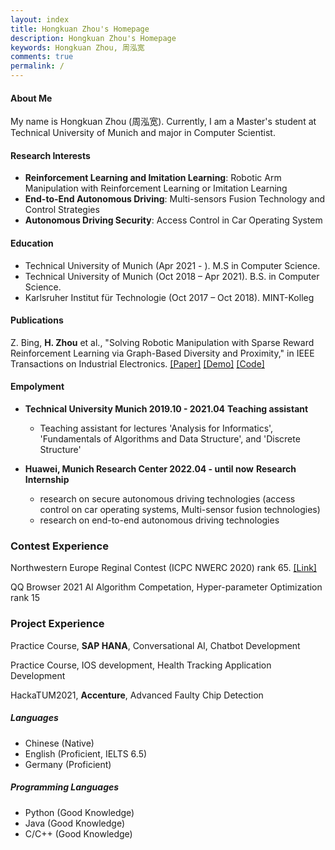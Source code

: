 ```yaml
---
layout: index
title: Hongkuan Zhou's Homepage
description: Hongkuan Zhou's Homepage
keywords: Hongkuan Zhou, 周泓宽
comments: true
permalink: /
---
```


#### About Me

My name is Hongkuan Zhou (周泓宽). Currently, I am a Master's student at Technical University of Munich and major in Computer Scientist.

#### Research Interests

- **Reinforcement Learning and Imitation Learning**: Robotic Arm Manipulation with Reinforcement Learning or Imitation Learning
- **End-to-End Autonomous Driving**: Multi-sensors Fusion Technology and Control Strategies
- **Autonomous Driving Security**: Access Control in Car Operating System

#### Education

- Technical University of Munich (Apr 2021 - ). M.S in Computer Science.
- Technical University of Munich (Oct 2018 – Apr 2021). B.S. in Computer Science.
- Karlsruher Institut für Technologie  (Oct 2017 – Oct 2018). MINT-Kolleg

#### Publications

Z. Bing, **H. Zhou** et al., "Solving Robotic Manipulation with Sparse Reward Reinforcement Learning via Graph-Based Diversity and Proximity," in IEEE Transactions on Industrial Electronics. [[Paper]](https://ieeexplore.ieee.org/document/9772990) [[Demo]](https://videoviewsite.wixsite.com/gc-hgg) [[Code]](https://github.com/Hongkuan-Zhou/GC-HGG)

#### Empolyment

- **Technical University Munich 2019.10 - 2021.04** **Teaching assistant**
  -  Teaching assistant for lectures 'Analysis for Informatics', 'Fundamentals of Algorithms and Data Structure', and 'Discrete Structure'

- **Huawei, Munich Research Center 2022.04 - until now** **Research Internship**
  - research on secure autonomous driving technologies (access control on car operating systems, Multi-sensor fusion technologies)
  - research on end-to-end autonomous driving technologies

### Contest Experience

Northwestern Europe Reginal Contest (ICPC NWERC 2020) rank 65. [[Link]](https://2020.nwerc.eu/)

QQ Browser 2021 AI Algorithm Competation, Hyper-parameter Optimization rank 15

### Project Experience

Practice Course, **SAP HANA**, Conversational AI, Chatbot Development

Practice Course, IOS development, Health Tracking Application Development

HackaTUM2021,  **Accenture**, Advanced Faulty Chip Detection

##### Languages

- Chinese (Native)
- English (Proficient, IELTS 6.5)
- Germany (Proficient)

##### Programming Languages

- Python (Good Knowledge)
- Java (Good Knowledge)
- C/C++ (Good Knowledge)


<!-- ### Social

{% for website in site.data.social %}
* {{ website.sitename }}：[@{{ website.name }}]({{ website.url }})
  {% endfor %} -->
